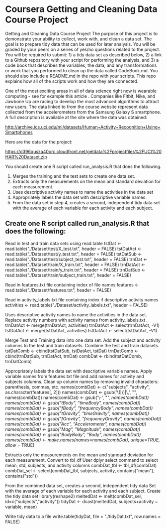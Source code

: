 # Coursera Getting and Cleaning Data Course Project

Getting and Cleaning Data Course Project
The purpose of this project is to demonstrate your ability to collect, work with, and clean a data set. The goal is to prepare tidy data that can be used for later analysis. You will be graded by your peers on a series of yes/no questions related to the project. You will be required to submit: 1) a tidy data set as described below, 2) a link to a Github repository with your script for performing the analysis, and 3) a code book that describes the variables, the data, and any transformations or work that you performed to clean up the data called CodeBook.md. You should also include a README.md in the repo with your scripts. This repo explains how all of the scripts work and how they are connected.  

One of the most exciting areas in all of data science right now is wearable computing - see for example this article . Companies like Fitbit, Nike, and Jawbone Up are racing to develop the most advanced algorithms to attract new users. The data linked to from the course website represent data collected from the accelerometers from the Samsung Galaxy S smartphone. A full description is available at the site where the data was obtained: 

http://archive.ics.uci.edu/ml/datasets/Human+Activity+Recognition+Using+Smartphones 

Here are the data for the project: 

https://d396qusza40orc.cloudfront.net/getdata%2Fprojectfiles%2FUCI%20HAR%20Dataset.zip 

 You should create one R script called run_analysis.R that does the following. 

1.	Merges the training and the test sets to create one data set.
2.	Extracts only the measurements on the mean and standard deviation for each measurement. 
3.	Uses descriptive activity names to name the activities in the data set
4.	Appropriately labels the data set with descriptive variable names. 
5.	From the data set in step 4, creates a second, independent tidy data set with the average of each variable for each activity and each subject.


## Create one R script called run_analysis.R that does the following:

Read in test and train data sets using read.table
tstDat <- read.table("./Dataset/test/X_test.txt", header = FALSE)
tstDatAct <- read.table("./Dataset/test/y_test.txt", header = FALSE)
tstDatSub <- read.table("./Dataset/test/subject_test.txt", header = FALSE)
trnDat <- read.table("./Dataset/train/X_train.txt", header = FALSE)
trnDatAct <- read.table("./Dataset/train/y_train.txt", header = FALSE)
trnDatSub <- read.table("./Dataset/train/subject_train.txt", header = FALSE)

Read in features.txt file containing index of file names
features <- read.table("./Dataset/features.txt", header = FALSE)

Read in activity_labels.txt file containing index if descriptive activity names
activities <- read.table("./Dataset/activity_labels.txt", header = FALSE)

Uses descriptive activity names to name the activities in the data set.
Replace activity numbers with activity names from activity_labels.txt .
trnDatAct <- merge(trnDatAct, activities)
trnDatAct <- select(trnDatAct, -V1)
tstDatAct <- merge(tstDatAct, activities)
tstDatAct <- select(tstDatAct, -V1)

Merge Test and Training data into one data set.
Add the subject and activity columns to the test and train datasets.
Combine the test and train datasets.
tstDatComb <- cbind(tstDatSub, tstDatAct, tstDat)
trnDatComb <- cbind(trnDatSub, trnDatAct, trnDat)
combDat <- rbind(tstDatComb, trnDatComb)

Appropriately labels the data set with descriptive variable names.
Apply variable names from features.txt file and add names for activity and subjects columns. 
Clean up column names by removing invalid characters: parenthesis, commas, etc.
names(combDat) <- c("subjects", "activity", as.character(features[, 2]))
names(combDat) <- gsub('\\(|\\)|\\,', "", names(combDat))
names(combDat) <- gsub('\\-', "_", names(combDat))
names(combDat) <- gsub("tBody", "timeBody", names(combDat))
names(combDat) <- gsub("fBody", "frequencyBody", names(combDat))
names(combDat) <- gsub("tGravity", "timeGravity", names(combDat))
names(combDat) <- gsub("fGravity", "frequencyGravity", names(combDat))
names(combDat) <- gsub("Acc", "Accelerometer", names(combDat))
names(combDat) <- gsub("Mag", "Magnitude", names(combDat))
names(combDat) <- gsub("BodyBody", "Body", names(combDat))
names(combDat) <- make.names(names=names(combDat), unique=TRUE, allow_ = TRUE)


Extracts only the measurements on the mean and standard deviation for each measurement.
Convert to tbl_df
User dplyr select command to select mean, std, subjects, and activity columns
combDat_tbl <- tbl_df(combDat)
combDat_sel <- select(combDat_tbl, subjects, activity, contains("mean"), contains("std"))

From the combined data set, creates a second, independent tidy data 
Set with the average of each variable for each activity and each subject.
Create the tidy data set
library(reshape2)
meltedDat <- melt(combDat_sel, id=c("subjects","activity"))
tidyDat <- dcast(meltedDat, subjects+activity ~ variable, mean)

Write tidy data to a file
write.table(tidyDat, file = "./tidyDat.txt", row.names = FALSE)



